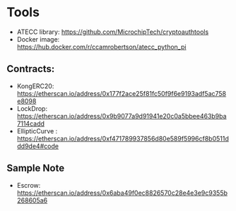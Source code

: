 # Tools

* ATECC library: https://github.com/MicrochipTech/cryptoauthtools
* Docker image: https://hub.docker.com/r/ccamrobertson/atecc_python_pi

## Contracts:

* KongERC20: https://etherscan.io/address/0x177f2ace25f81fc50f9f6e9193adf5ac758e8098
* LockDrop: https://etherscan.io/address/0x9b9077a9d91941e20c0a5bbee463b9ba7114cadd
* EllipticCurve : https://etherscan.io/address/0xf471789937856d80e589f5996cf8b0511ddd9de4#code

## Sample Note

* Escrow: https://etherscan.io/address/0x6aba49f0ec8826570c28e4e3e9c9355b268605a6 
